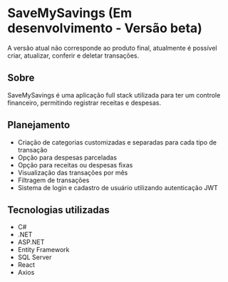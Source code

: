 # SaveMySavings (Em desenvolvimento - Versão beta)
A versão atual não corresponde ao produto final, atualmente é possível criar, atualizar, conferir e deletar transações.

## Sobre
SaveMySavings é uma aplicação full stack utilizada para ter um controle financeiro, permitindo registrar receitas e despesas.

## Planejamento
  - Criação de categorias customizadas e separadas para cada tipo de transação
  - Opção para despesas parceladas
  - Opção para receitas ou despesas fixas
  - Visualização das transações por mês
  - Filtragem de transações
  - Sistema de login e cadastro de usuário utilizando autenticação JWT
    
## Tecnologias utilizadas
- C#
- .NET
- ASP.NET
- Entity Framework
- SQL Server
- React
- Axios
